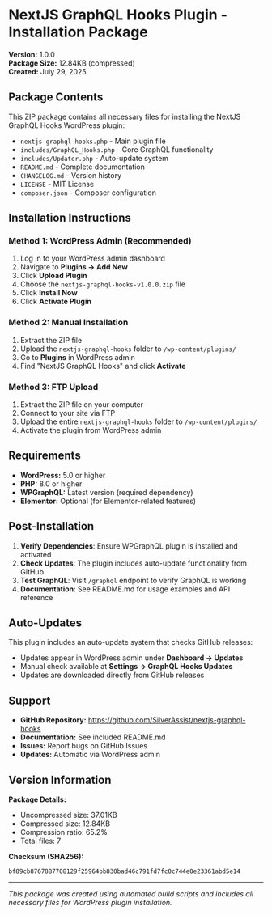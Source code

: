 # NextJS GraphQL Hooks Plugin - Installation Package

**Version:** 1.0.0  
**Package Size:** 12.84KB (compressed)  
**Created:** July 29, 2025

## Package Contents

This ZIP package contains all necessary files for installing the NextJS GraphQL Hooks WordPress plugin:

- `nextjs-graphql-hooks.php` - Main plugin file
- `includes/GraphQL_Hooks.php` - Core GraphQL functionality  
- `includes/Updater.php` - Auto-update system
- `README.md` - Complete documentation
- `CHANGELOG.md` - Version history
- `LICENSE` - MIT License
- `composer.json` - Composer configuration

## Installation Instructions

### Method 1: WordPress Admin (Recommended)
1. Log in to your WordPress admin dashboard
2. Navigate to **Plugins → Add New**
3. Click **Upload Plugin**
4. Choose the `nextjs-graphql-hooks-v1.0.0.zip` file
5. Click **Install Now**
6. Click **Activate Plugin**

### Method 2: Manual Installation
1. Extract the ZIP file
2. Upload the `nextjs-graphql-hooks` folder to `/wp-content/plugins/`
3. Go to **Plugins** in WordPress admin
4. Find "NextJS GraphQL Hooks" and click **Activate**

### Method 3: FTP Upload
1. Extract the ZIP file on your computer
2. Connect to your site via FTP
3. Upload the entire `nextjs-graphql-hooks` folder to `/wp-content/plugins/`
4. Activate the plugin from WordPress admin

## Requirements

- **WordPress:** 5.0 or higher
- **PHP:** 8.0 or higher  
- **WPGraphQL:** Latest version (required dependency)
- **Elementor:** Optional (for Elementor-related features)

## Post-Installation

1. **Verify Dependencies**: Ensure WPGraphQL plugin is installed and activated
2. **Check Updates**: The plugin includes auto-update functionality from GitHub
3. **Test GraphQL**: Visit `/graphql` endpoint to verify GraphQL is working
4. **Documentation**: See README.md for usage examples and API reference

## Auto-Updates

This plugin includes an auto-update system that checks GitHub releases:
- Updates appear in WordPress admin under **Dashboard → Updates**
- Manual check available at **Settings → GraphQL Hooks Updates**
- Updates are downloaded directly from GitHub releases

## Support

- **GitHub Repository:** https://github.com/SilverAssist/nextjs-graphql-hooks
- **Documentation:** See included README.md
- **Issues:** Report bugs on GitHub Issues
- **Updates:** Automatic via WordPress admin

## Version Information

**Package Details:**
- Uncompressed size: 37.01KB
- Compressed size: 12.84KB  
- Compression ratio: 65.2%
- Total files: 7

**Checksum (SHA256):**
```
bf89cb8767887708129f25964bb830bad46c791fd7fc0c744e0e23361abd5e14
```

---

*This package was created using automated build scripts and includes all necessary files for WordPress plugin installation.*
